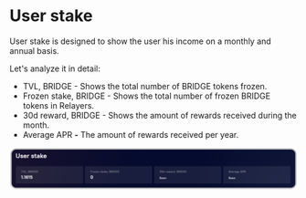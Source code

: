 # User stake

User stake is designed to show the user his income on a monthly and annual basis.

Let's analyze it in detail:

* TVL, BRIDGE - Shows the total number of BRIDGE tokens frozen.
* Frozen stake, BRIDGE - Shows the total number of frozen BRIDGE tokens in Relayers.
* 30d reward, BRIDGE - Shows the amount of rewards received during the month.
* Average APR **-** The amount of rewards received per year.

![](<../../../../.gitbook/assets/image (16).png>)
